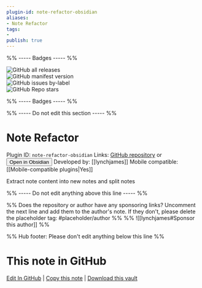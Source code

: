 ```yaml
---
plugin-id: note-refactor-obsidian
aliases:
- Note Refactor
tags: 
- 
publish: true
---
```


%% ----- Badges ----- %%

![GitHub all releases](https://img.shields.io/github/downloads/lynchjames/note-refactor-obsidian/total?color=573E7A&logo=github&style=for-the-badge)   
![GitHub manifest version](https://img.shields.io/github/manifest-json/v/lynchjames/note-refactor-obsidian?color=573E7A&logo=github&style=for-the-badge)   
![GitHub issues by-label](https://img.shields.io/github/issues/lynchjames/note-refactor-obsidian/help%20wanted?color=573E7A&logo=github&style=for-the-badge)   
![GitHub Repo stars](https://img.shields.io/github/stars/lynchjames/note-refactor-obsidian?color=573E7A&logo=github&style=for-the-badge)

%% ----- Badges ----- %%

%% ----- Do not edit this section ----- %%

# Note Refactor

Plugin ID: `note-refactor-obsidian`
Links: [GitHub repository](https://github.com/lynchjames/note-refactor-obsidian) or [<button id=HH>Open in Obsidian</button>](obsidian://show-plugin?id=note-refactor-obsidian)
Developed by: [[lynchjames]]
Mobile compatible: [[Mobile-compatible plugins|Yes]]

Extract note content into new notes and split notes

%% ----- Do not edit anything above this line ----- %% 

%% Does the repository or author have any sponsoring links? Uncomment the next line and add them to the author's note. If they don't, please delete the placeholder tag: #placeholder/author %%
%% ![[lynchjames#Sponsor this author]] %%

%% Hub footer: Please don't edit anything below this line %%

# This note in GitHub

<span class="git-footer">[Edit In GitHub](https://github.dev/obsidian-community/obsidian-hub/blob/main/02%20-%20Community%20Expansions/02.05%20All%20Community%20Expansions/Plugins/note-refactor-obsidian.md "git-hub-edit-note") | [Copy this note](https://raw.githubusercontent.com/obsidian-community/obsidian-hub/main/02%20-%20Community%20Expansions/02.05%20All%20Community%20Expansions/Plugins/note-refactor-obsidian.md "git-hub-copy-note") | [Download this vault](https://github.com/obsidian-community/obsidian-hub/archive/refs/heads/main.zip "git-hub-download-vault") </span>
